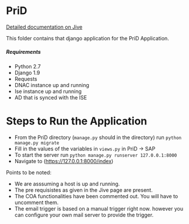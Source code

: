 # PriD

[Detailed documentation on Jive](https://cisco.jiveon.com/docs/DOC-1962482)

This folder contains that django application for the PriD Application.

##### Requirements
  - Python 2.7  
  - Django 1.9
  - Requests 
  - DNAC instance up and running 
  - Ise instance up and running
  - AD that is synced with the ISE

# Steps to Run the Application

  - From the PriD directory (```manage.py``` should in the directory) run ```python manage.py migrate``` 
  - Fill in the values of the variables in ```views.py``` in PriD -> SAP
  - To start the server run ```python manage.py runserver 127.0.0.1:8000```
  - Navigate to (https://127.0.0.1:8000/index)
 


Points to be noted:
  - We are asssuming a host is up and running. 
  - The pre requisistes as given in the Jive page are present. 
  - The COA functionalities have been commented out. You will have to uncomment them. 
  - The email trigger is based on a manual trigger right now. however you can configure your own mail server to provide the trigger. 